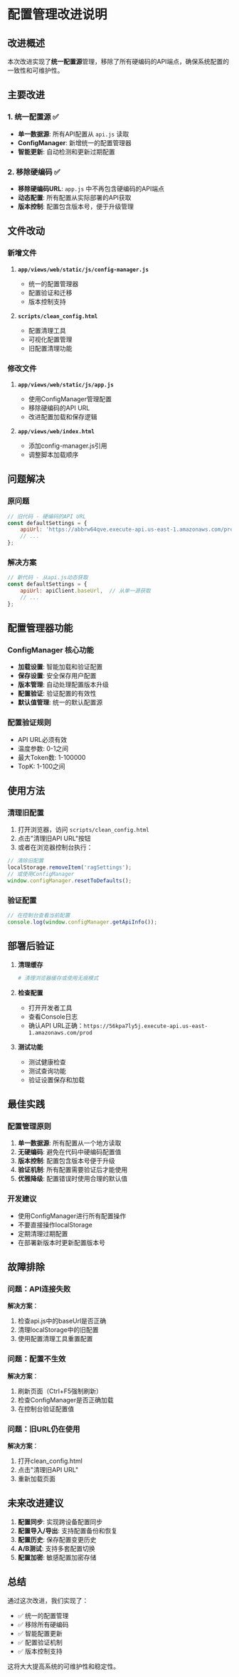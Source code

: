 # 配置管理改进说明

## 改进概述

本次改进实现了**统一配置源**管理，移除了所有硬编码的API端点，确保系统配置的一致性和可维护性。

## 主要改进

### 1. 统一配置源 ✅
- **单一数据源**: 所有API配置从 `api.js` 读取
- **ConfigManager**: 新增统一的配置管理器
- **智能更新**: 自动检测和更新过期配置

### 2. 移除硬编码 ✅
- **移除硬编码URL**: `app.js` 中不再包含硬编码的API端点
- **动态配置**: 所有配置从实际部署的API获取
- **版本控制**: 配置包含版本号，便于升级管理

## 文件改动

### 新增文件
1. **`app/views/web/static/js/config-manager.js`**
   - 统一的配置管理器
   - 配置验证和迁移
   - 版本控制支持

2. **`scripts/clean_config.html`**
   - 配置清理工具
   - 可视化配置管理
   - 旧配置清理功能

### 修改文件
1. **`app/views/web/static/js/app.js`**
   - 使用ConfigManager管理配置
   - 移除硬编码的API URL
   - 改进配置加载和保存逻辑

2. **`app/views/web/index.html`**
   - 添加config-manager.js引用
   - 调整脚本加载顺序

## 问题解决

### 原问题
```javascript
// 旧代码 - 硬编码的API URL
const defaultSettings = {
    apiUrl: 'https://abbrw64qve.execute-api.us-east-1.amazonaws.com/prod',
    // ...
};
```

### 解决方案
```javascript
// 新代码 - 从api.js动态获取
const defaultSettings = {
    apiUrl: apiClient.baseUrl,  // 从单一源获取
    // ...
};
```

## 配置管理器功能

### ConfigManager 核心功能
- **加载设置**: 智能加载和验证配置
- **保存设置**: 安全保存用户配置
- **版本管理**: 自动处理配置版本升级
- **配置验证**: 验证配置的有效性
- **默认值管理**: 统一的默认配置源

### 配置验证规则
- API URL必须有效
- 温度参数: 0-1之间
- 最大Token数: 1-100000
- TopK: 1-100之间

## 使用方法

### 清理旧配置
1. 打开浏览器，访问 `scripts/clean_config.html`
2. 点击"清理旧API URL"按钮
3. 或者在浏览器控制台执行：
```javascript
// 清除旧配置
localStorage.removeItem('ragSettings');
// 或使用ConfigManager
window.configManager.resetToDefaults();
```

### 验证配置
```javascript
// 在控制台查看当前配置
console.log(window.configManager.getApiInfo());
```

## 部署后验证

1. **清理缓存**
   ```bash
   # 清理浏览器缓存或使用无痕模式
   ```

2. **检查配置**
   - 打开开发者工具
   - 查看Console日志
   - 确认API URL正确：`https://56kpa7ly5j.execute-api.us-east-1.amazonaws.com/prod`

3. **测试功能**
   - 测试健康检查
   - 测试查询功能
   - 验证设置保存和加载

## 最佳实践

### 配置管理原则
1. **单一数据源**: 所有配置从一个地方读取
2. **无硬编码**: 避免在代码中硬编码配置值
3. **版本控制**: 配置包含版本号便于升级
4. **验证机制**: 所有配置需要验证后才能使用
5. **优雅降级**: 配置错误时使用合理的默认值

### 开发建议
- 使用ConfigManager进行所有配置操作
- 不要直接操作localStorage
- 定期清理过期配置
- 在部署新版本时更新配置版本号

## 故障排除

### 问题：API连接失败
**解决方案**：
1. 检查api.js中的baseUrl是否正确
2. 清理localStorage中的旧配置
3. 使用配置清理工具重置配置

### 问题：配置不生效
**解决方案**：
1. 刷新页面（Ctrl+F5强制刷新）
2. 检查ConfigManager是否正确加载
3. 在控制台验证配置值

### 问题：旧URL仍在使用
**解决方案**：
1. 打开clean_config.html
2. 点击"清理旧API URL"
3. 重新加载页面

## 未来改进建议

1. **配置同步**: 实现跨设备配置同步
2. **配置导入/导出**: 支持配置备份和恢复
3. **配置历史**: 保存配置变更历史
4. **A/B测试**: 支持多套配置切换
5. **配置加密**: 敏感配置加密存储

## 总结

通过这次改进，我们实现了：
- ✅ 统一的配置管理
- ✅ 移除所有硬编码
- ✅ 智能配置更新
- ✅ 配置验证机制
- ✅ 版本控制支持

这将大大提高系统的可维护性和稳定性。